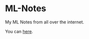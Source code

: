 # ML-Notes
My ML Notes from all over the internet.

You can <a href="https://highonbugs.hashnode.dev/">here</a>.